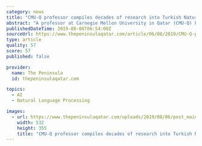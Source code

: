 ```yaml
---
category: news
title: "CMU-Q professor compiles decades of research into Turkish Natural Language Processing"
abstract: "A professor at Carnegie Mellon University in Qatar (CMU-Q) has compiled decades of research into Turkish Natural Language Processing. Many people may not be familiar with the term “Natural Language Processing,” (NLP) but English-speakers experience ask ..."
publishedDateTime: 2019-08-06T06:54:00Z
sourceUrl: https://www.thepeninsulaqatar.com/article/06/08/2019/CMU-Q-professor-compiles-decades-of-research-into-Turkish-Natural-Language-Processing
type: article
quality: 57
score: 57
published: false

provider:
  name: The Peninsula
  id: thepeninsulaqatar.com

topics:
  - AI
  - Natural Language Processing

images:
  - url: https://www.thepeninsulaqatar.com/uploads/2019/08/06/post_main_cover/25ff110f6a6a4fed9b8ef1bec8f3aa4b67c97ece.jpg
    width: 532
    height: 355
    title: "CMU-Q professor compiles decades of research into Turkish Natural Language Processing"
---
```

